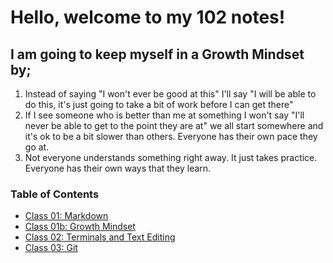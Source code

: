 # Hello, welcome to my 102 notes!

## I am going to keep myself in a Growth Mindset by;
1. Instead of saying "I won't ever be good at this" I'll say "I will be able to do this, it's just going to take a bit of work before I can get there"
2. If I see someone who is better than me at something I won't say "I'll never be able to get to the point they are at" we all start somewhere and it's ok to be a bit slower than others. Everyone has their own pace they go at.
3. Not everyone understands something right away. It just takes practice. Everyone has their own ways that they learn.

### Table of Contents
- [Class 01: Markdown](01-Markdown.md)
- [Class 01b: Growth Mindset](01b-GrowthMindset.md)
- [Class 02: Terminals and Text Editing](02-TextEditorsandTerminal.md)
- [Class 03: Git](03-Git.md)

